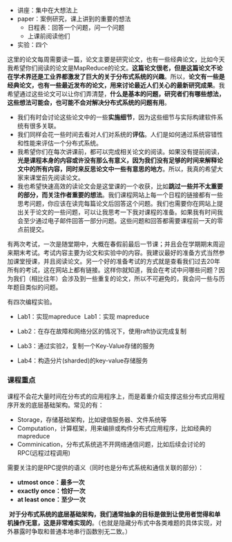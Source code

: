 - 讲座：集中在大想法上
- paper：案例研究，课上讲到的重要的想法
	- 日程表：回答一个问题，问一个问题
	- 上课前阅读他们
- 实验：四个



这里的论文每周需要读一篇，论文主要是研究论文，也有一些经典论文，比如今天我希望你们阅读的论文是MapReduce的论文。**这篇论文很老，但是这篇论文不论在学术界还是工业界都激发了巨大的关于分布式系统的兴趣**。所以，**论文有一些是经典论文，也有一些最近发布的论文，用来讨论最近人们关心的最新研究成果**。我希望通过这些论文可以让你们弄清楚，**什么是基本的问题，研究者们有哪些想法，这些想法可能会，也可能不会对解决分布式系统的问题有用**。
- 我们有时会讨论这些论文中的一些**实施细节**，因为这些细节与实际构建软件系统有很多关联。
- 我们同样会花一些时间去看对人们对系统的**评估**。人们是如何通过系统容错性和性能来评估一个分布式系统。
- 我希望你们在每次讲课前，都可以完成相关论文的阅读。如果没有提前阅读，**光是课程本身的内容或许没有那么有意义，因为我们没有足够的时间来解释论文中的所有内容，同时来反思论文中一些有意思的地方**。所以，我真的希望大家来课堂前先阅读论文。
- 我也希望快速高效的读论文会是这堂课的一个收获，比如**跳过一些并不太重要的部分，而关注作者重要的想法**。我们课程网站上每一个日程的链接都有一些思考问题，你应该在读完每篇论文后回答这个问题。我们也需要你在网站上提出关于论文的一些问题，可以让我思考一下我对课程的准备。如果我有时间我会至少通过电子邮件回答一部分问题。这些问题和回答都需要课程前一天的零点前提交。

有两次考试，一次是随堂期中，大概在春假前最后一节课；并且会在学期期末周迎来期末考试。考试内容主要为论文和实验中的内容。我建议最好的准备方式当然参加课堂授课，并且阅读论文。另一个好的准备考试的方式就是查看我们过去20年所有的考试，这在网站上都有链接。这样你就知道，我会在考试中问哪些问题？因为我们（相比往年）会涉及到一些重复的论文，所以不可避免的，我会问一些与历年题目类似的问题。

有四次编程实验。

- Lab1：实现mapreduce  Lab1：实现 mapreduce
    
- Lab2：在存在故障和网络分区的情况下，使用raft协议完成复制
    
- Lab3：通过实验2，复制一个Key-Value存储的服务
    
- Lab4：构造分片(sharded)的key-value存储服务
### 课程重点
课程不会花大量时间在分布式的应用程序上，而是着重介绍支撑这些分布式应用程序开发的底层基础架构。常见的有：

- Storage，存储基础架构，比如键值服务器、文件系统等
- Computation，计算框架，用来编排或构件分布式应用程序，比如经典的mapreduce
- Comminication，分布式系统逃不开网络通信问题，比如后续会讨论的RPC(远程过程调用)

​ 需要关注的是RPC提供的语义（同时也是分布式系统和通信关联的部分）：

- **utmost once：最多一次**
- **exactly once：恰好一次**
- **at least once：至少一次**

​ **对于分布式系统的底层基础架构，我们通常抽象的目标是做到让使用者觉得和单机操作无意，这是非常难实现的**。（也就是隐藏分布式中各类难题的具体实现，对外暴露时争取和普通本地串行函数别无二致。）